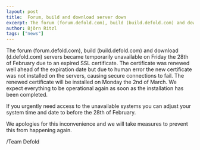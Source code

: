 ```yaml
---
layout: post
title:  Forum, build and download server down
excerpt: The forum (forum.defold.com), build (build.defold.com) and download (d.defold.com) servers are temporarily unavailable due to an expired SSL certificate.
author: Björn Ritzl
tags: ["news"]
---
```


The forum (forum.defold.com), build (build.defold.com) and download (d.defold.com) servers became temporarily unavailable on Friday the 28th of February due to an expired SSL certificate. The certificate was renewed well ahead of the expiration date but due to human error the new certificate was not installed on the servers, causing secure connections to fail. The renewed certificate will be installed on Monday the 2nd of March. We expect everything to be operational again as soon as the installation has been completed.

If you urgently need access to the unavailable systems you can adjust your system time and date to before the 28th of February.

We apologies for this inconvenience and we will take measures to prevent this from happening again.

/Team Defold
